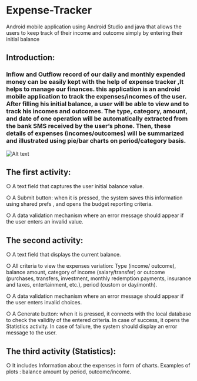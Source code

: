 # Expense-Tracker
 
Android mobile application using Android Studio and java that allows  the users to keep track of their income and outcome simply by entering their initial balance

<h2> Introduction:</h2>
<h3>Inflow and Outflow record of our daily and monthly expended money can be easily kept
with the help of expense tracker ,It helps to manage our finances. 
this application is an android mobile application to track the expenses/incomes of the user. 
After filling his initial balance, a user will be able to view and to track his incomes and 
outcomes. The type, category, amount, and date of one operation will be automatically 
extracted from the bank SMS received by the user’s phone. Then, these details of 
expenses (incomes/outcomes) will be summarized and illustrated using pie/bar 
charts on period/category basis.</h3>

<img src="https://user-images.githubusercontent.com/114349246/232674630-ac972062-82df-4a86-849a-d0ac0be40fa4.png" alt="Alt text" title="App">




<h2> The first activity:</h2>
<p>○ A text field that captures the user initial balance value.</p>
<p>○ A Submit button: when it is pressed, the system saves this information using shared prefs
, and opens the budget reporting criteria.
<p>○ A data validation mechanism where an error message should appear if 
the user enters an invalid value.</p>

<h2>The second activity:</h2>
<p>○ A text field that displays the current balance.</p>
○ All criteria to view the expenses variation: Type (income/ outcome), 
balance amount, category of income (salary/transfer) or outcome 
(purchases, transfers, investment, monthly redemption payments, 
insurance and taxes, entertainment, etc.), period (custom or day/month).</p>
<p>○ A data validation mechanism where an error message should appear if 
the user enters invalid choices.</p>
<p>○ A Generate button: when it is pressed, it connects with the local database 
to check the validity of the entered criteria. In case of success, it opens
the Statistics activity. In case of failure, the system should display an error
message to the user.</p>

<h2>The third activity (Statistics): </h2>
<p>○ It includes Information about the expenses in form of charts. 
Examples of plots : balance amount by period, outcome/income.</p>
